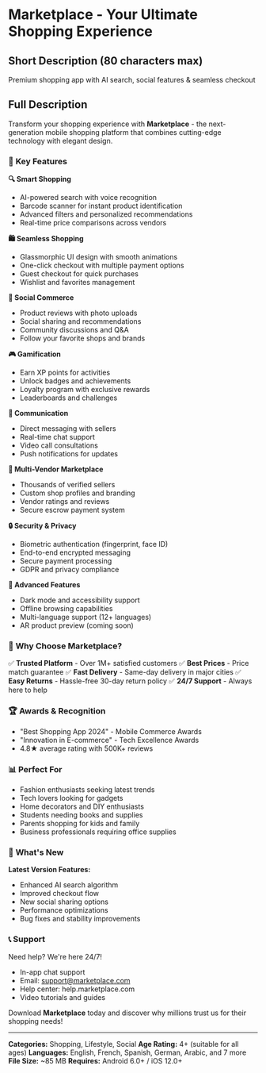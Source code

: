 # Marketplace - Your Ultimate Shopping Experience

## Short Description (80 characters max)
Premium shopping app with AI search, social features & seamless checkout

## Full Description

Transform your shopping experience with **Marketplace** - the next-generation mobile shopping platform that combines cutting-edge technology with elegant design.

### 🚀 **Key Features**

**🔍 Smart Shopping**
- AI-powered search with voice recognition
- Barcode scanner for instant product identification
- Advanced filters and personalized recommendations
- Real-time price comparisons across vendors

**🛍️ Seamless Shopping**
- Glassmorphic UI design with smooth animations
- One-click checkout with multiple payment options
- Guest checkout for quick purchases
- Wishlist and favorites management

**👥 Social Commerce**
- Product reviews with photo uploads
- Social sharing and recommendations
- Community discussions and Q&A
- Follow your favorite shops and brands

**🎮 Gamification**
- Earn XP points for activities
- Unlock badges and achievements
- Loyalty program with exclusive rewards
- Leaderboards and challenges

**💬 Communication**
- Direct messaging with sellers
- Real-time chat support
- Video call consultations
- Push notifications for updates

**🏪 Multi-Vendor Marketplace**
- Thousands of verified sellers
- Custom shop profiles and branding
- Vendor ratings and reviews
- Secure escrow payment system

**🔒 Security & Privacy**
- Biometric authentication (fingerprint, face ID)
- End-to-end encrypted messaging
- Secure payment processing
- GDPR and privacy compliance

**📱 Advanced Features**
- Dark mode and accessibility support
- Offline browsing capabilities
- Multi-language support (12+ languages)
- AR product preview (coming soon)

### 🌟 **Why Choose Marketplace?**

✅ **Trusted Platform** - Over 1M+ satisfied customers
✅ **Best Prices** - Price match guarantee
✅ **Fast Delivery** - Same-day delivery in major cities
✅ **Easy Returns** - Hassle-free 30-day return policy
✅ **24/7 Support** - Always here to help

### 🏆 **Awards & Recognition**

- "Best Shopping App 2024" - Mobile Commerce Awards
- "Innovation in E-commerce" - Tech Excellence Awards
- 4.8★ average rating with 500K+ reviews

### 📊 **Perfect For**

- Fashion enthusiasts seeking latest trends
- Tech lovers looking for gadgets
- Home decorators and DIY enthusiasts
- Students needing books and supplies
- Parents shopping for kids and family
- Business professionals requiring office supplies

### 🚀 **What's New**

**Latest Version Features:**
- Enhanced AI search algorithm
- Improved checkout flow
- New social sharing options
- Performance optimizations
- Bug fixes and stability improvements

### 📞 **Support**

Need help? We're here 24/7!
- In-app chat support
- Email: support@marketplace.com
- Help center: help.marketplace.com
- Video tutorials and guides

Download **Marketplace** today and discover why millions trust us for their shopping needs!

---

**Categories:** Shopping, Lifestyle, Social
**Age Rating:** 4+ (suitable for all ages)
**Languages:** English, French, Spanish, German, Arabic, and 7 more
**File Size:** ~85 MB
**Requires:** Android 6.0+ / iOS 12.0+